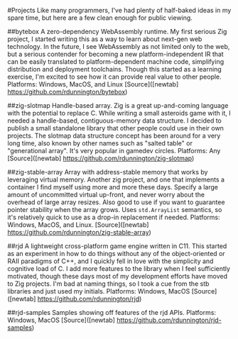 #Projects
Like many programmers, I've had plenty of half-baked ideas in my spare time, but here are a few clean enough for public viewing.

##bytebox
A zero-dependency WebAssembly runtime.
My first serious Zig project, I started writing this as a way to learn about next-gen web technology. In the future, I see WebAssembly as not limited only to the web, but a serious contender for becoming a new platform-independent IR that can be easily translated to platform-dependent machine code, simplifying distribution and deployment toolchains. Though this started as a learning exercise, I'm excited to see how it can provide real value to other people.
Platforms: Windows, MacOS, and Linux
[Source]([newtab] https://github.com/rdunnington/bytebox)

##zig-slotmap
Handle-based array.
Zig is a great up-and-coming language with the potential to replace C. While writing a small asteroids game with it, I needed a handle-based, contiguous-memory data structure. I decided to publish a small standalone library that other people could use in their own projects.
The slotmap data structure concept has been around for a very long time, also known by other names such as "salted table" or "generational array". It's very popular in gamedev circles.
Platforms: Any
[Source]([newtab] https://github.com/rdunnington/zig-slotmap)

##zig-stable-array
Array with address-stable memory that works by leveraging virtual memory.
Another zig project, and one that implements a container I find myself using more and more these days. Specify a large amount of uncommitted virtual up-front, and never worry about the overhead of large array resizes. Also good to use if you want to guarantee pointer stability when the array grows. Uses `std.ArrayList` semantics, so it's relatively quick to use as a drop-in replacement if needed.
Platforms: Windows, MacOS, and Linux.
[Source]([newtab] https://github.com/rdunnington/zig-stable-array)

##rjd
A lightweight cross-platform game engine written in C11.
This started as an experiment in how to do things without any of the object-oriented or RAII paradigms of C++, and I quickly fell in love with the simplicity and cognitive load of C. I add more features to the library when I feel sufficiently motivated, though these days most of my development efforts have moved to Zig projects.
I'm bad at naming things, so I took a cue from the stb libraries and just used my initials.
Platforms: Windows, MacOS
[Source]([newtab] https://github.com/rdunnington/rjd)

##rjd-samples
Samples showing off features of the rjd APIs.
Platforms: Windows, MacOS
[Source]([newtab] https://github.com/rdunnington/rjd-samples)
